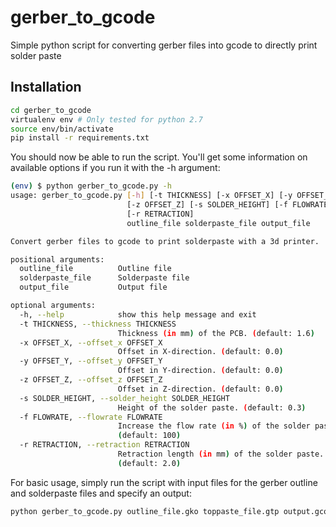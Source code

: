 # gerber_to_gcode
Simple python script for converting gerber files into gcode to directly print solder paste

## Installation

```bash
cd gerber_to_gcode
virtualenv env # Only tested for python 2.7
source env/bin/activate
pip install -r requirements.txt
```

You should now be able to run the script. You'll get some information on available options if you run it with the -h argument:
```bash
(env) $ python gerber_to_gcode.py -h
usage: gerber_to_gcode.py [-h] [-t THICKNESS] [-x OFFSET_X] [-y OFFSET_Y]
                          [-z OFFSET_Z] [-s SOLDER_HEIGHT] [-f FLOWRATE]
                          [-r RETRACTION]
                          outline_file solderpaste_file output_file

Convert gerber files to gcode to print solderpaste with a 3d printer.

positional arguments:
  outline_file          Outline file
  solderpaste_file      Solderpaste file
  output_file           Output file

optional arguments:
  -h, --help            show this help message and exit
  -t THICKNESS, --thickness THICKNESS
                        Thickness (in mm) of the PCB. (default: 1.6)
  -x OFFSET_X, --offset_x OFFSET_X
                        Offset in X-direction. (default: 0.0)
  -y OFFSET_Y, --offset_y OFFSET_Y
                        Offset in Y-direction. (default: 0.0)
  -z OFFSET_Z, --offset_z OFFSET_Z
                        Offset in Z-direction. (default: 0.0)
  -s SOLDER_HEIGHT, --solder_height SOLDER_HEIGHT
                        Height of the solder paste. (default: 0.3)
  -f FLOWRATE, --flowrate FLOWRATE
                        Increase the flow rate (in %) of the solder paste.
                        (default: 100)
  -r RETRACTION, --retraction RETRACTION
                        Retraction length (in mm) of the solder paste.
                        (default: 2.0)
```

For basic usage, simply run the script with input files for the gerber outline and solderpaste files and specify an output:

```bash
python gerber_to_gcode.py outline_file.gko toppaste_file.gtp output.gcode
```
